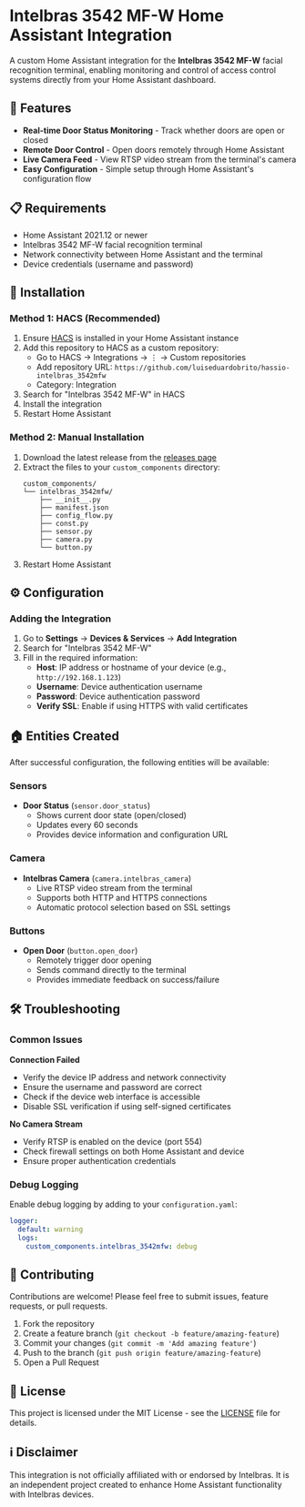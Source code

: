 # Intelbras 3542 MF-W Home Assistant Integration

A custom Home Assistant integration for the **Intelbras 3542 MF-W** facial recognition terminal, enabling monitoring and control of access control systems directly from your Home Assistant dashboard.

## 🚀 Features

- **Real-time Door Status Monitoring** - Track whether doors are open or closed
- **Remote Door Control** - Open doors remotely through Home Assistant
- **Live Camera Feed** - View RTSP video stream from the terminal's camera
- **Easy Configuration** - Simple setup through Home Assistant's configuration flow

## 📋 Requirements

- Home Assistant 2021.12 or newer
- Intelbras 3542 MF-W facial recognition terminal
- Network connectivity between Home Assistant and the terminal
- Device credentials (username and password)

## 🔧 Installation

### Method 1: HACS (Recommended)

1. Ensure [HACS](https://hacs.xyz/) is installed in your Home Assistant instance
2. Add this repository to HACS as a custom repository:
   - Go to HACS → Integrations → ⋮ → Custom repositories
   - Add repository URL: `https://github.com/luiseduardobrito/hassio-intelbras_3542mfw`
   - Category: Integration
3. Search for "Intelbras 3542 MF-W" in HACS
4. Install the integration
5. Restart Home Assistant

### Method 2: Manual Installation

1. Download the latest release from the [releases page](https://github.com/luiseduardobrito/hassio-intelbras_3542mfw/releases)
2. Extract the files to your `custom_components` directory:
   ```
   custom_components/
   └── intelbras_3542mfw/
       ├── __init__.py
       ├── manifest.json
       ├── config_flow.py
       ├── const.py
       ├── sensor.py
       ├── camera.py
       └── button.py
   ```
3. Restart Home Assistant

## ⚙️ Configuration

### Adding the Integration

1. Go to **Settings** → **Devices & Services** → **Add Integration**
2. Search for "Intelbras 3542 MF-W"
3. Fill in the required information:
   - **Host**: IP address or hostname of your device (e.g., `http://192.168.1.123`)
   - **Username**: Device authentication username
   - **Password**: Device authentication password
   - **Verify SSL**: Enable if using HTTPS with valid certificates

## 🏠 Entities Created

After successful configuration, the following entities will be available:

### Sensors

- **Door Status** (`sensor.door_status`)
  - Shows current door state (open/closed)
  - Updates every 60 seconds
  - Provides device information and configuration URL

### Camera

- **Intelbras Camera** (`camera.intelbras_camera`)
  - Live RTSP video stream from the terminal
  - Supports both HTTP and HTTPS connections
  - Automatic protocol selection based on SSL settings

### Buttons

- **Open Door** (`button.open_door`)
  - Remotely trigger door opening
  - Sends command directly to the terminal
  - Provides immediate feedback on success/failure

## 🛠️ Troubleshooting

### Common Issues

**Connection Failed**

- Verify the device IP address and network connectivity
- Ensure the username and password are correct
- Check if the device web interface is accessible
- Disable SSL verification if using self-signed certificates

**No Camera Stream**

- Verify RTSP is enabled on the device (port 554)
- Check firewall settings on both Home Assistant and device
- Ensure proper authentication credentials

### Debug Logging

Enable debug logging by adding to your `configuration.yaml`:

```yaml
logger:
  default: warning
  logs:
    custom_components.intelbras_3542mfw: debug
```

## 🤝 Contributing

Contributions are welcome! Please feel free to submit issues, feature requests, or pull requests.

1. Fork the repository
2. Create a feature branch (`git checkout -b feature/amazing-feature`)
3. Commit your changes (`git commit -m 'Add amazing feature'`)
4. Push to the branch (`git push origin feature/amazing-feature`)
5. Open a Pull Request

## 📄 License

This project is licensed under the MIT License - see the [LICENSE](LICENSE) file for details.

## ℹ️ Disclaimer

This integration is not officially affiliated with or endorsed by Intelbras. It is an independent project created to enhance Home Assistant functionality with Intelbras devices.
